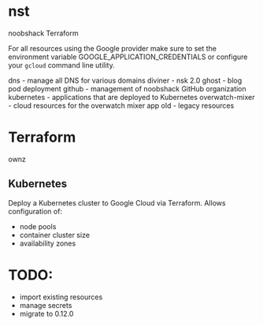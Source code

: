 # nst
noobshack Terraform

For all resources using the Google provider make sure to set the environment variable GOOGLE_APPLICATION_CREDENTIALS or configure your `gcloud` command line utility.

dns - manage all DNS for various domains
diviner - nsk 2.0
ghost - blog pod deployment
github - management of noobshack GitHub organization
kubernetes - applications that are deployed to Kubernetes
overwatch-mixer - cloud resources for the overwatch mixer app
old - legacy resources

# Terraform
ownz

## Kubernetes
Deploy a Kubernetes cluster to Google Cloud via Terraform. Allows configuration of:
 - node pools
 - container cluster size
 - availability zones

# TODO:
- import existing resources
- manage secrets
- migrate to 0.12.0
